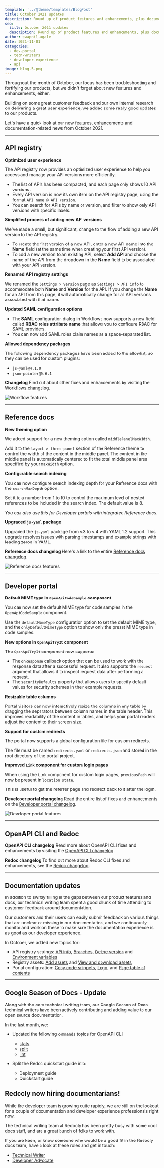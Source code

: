 ```yaml
---
template: '../@theme/templates/BlogPost'
title: October 2021 updates
description: Round up of product features and enhancements, plus documentation news from October 2021
seo:
  title: October 2021 updates
  description: Round up of product features and enhancements, plus documentation news from October 2021
author: swapnil-ogale
date: 2021-11-01
categories:
  - dev-portal
  - tech-writers
  - developer-experience
  - api
image: blog-5.png
---
```


Throughout the month of October, our focus has been troubleshooting and fortifying our products, but we didn't forget about new features and enhancements, either.

Building on some great customer feedback and our own internal research on delivering a great user experience, we added some really good updates to our products.

Let's have a quick look at our new features, enhancements and documentation-related news from October 2021.

***

## API registry

**Optimized user experience**

The API registry now provides an optimized user experience to help you access and manage your API versions more efficiently.

- The list of APIs has been compacted, and each page only shows 10 API versions.
- Every API version is now its own item on the API registry page, using the format `API name @ API version`.
- You can search for APIs by name or version, and filter to show only API versions with specific labels.

**Simplified process of adding new API versions**

We've made a small, but significant, change to the flow of adding a new API version to the API registry.

- To create the first version of a new API, enter a new API name into the **Name** field (at the same time when creating your first API version).
- To add a new version to an existing API, select **Add API** and choose the name of the API from the dropdown in the **Name** field to be associated with your API version.

**Renamed API registry settings**

We renamed the `Settings > Version` page as `Settings > API info` to accommodate both **Name** and **Version** for the API. If you change the **Name** for an API from this page, it will automatically change for all API versions associated with that name.

**Updated SAML configuration options**

- The **SAML** configuration dialog in Workflows now supports a new field called **RBAC roles attribute name** that allows you to configure RBAC for SAML providers.
- You can now add SAML roles claim names as a space-separated list.

**Allowed dependency packages**

The following dependency packages have been added to the allowlist, so they can be used for custom plugins:
- `js-yaml@4.1.0`
- `json-pointer@0.6.1`

**Changelog**
Find out about other fixes and enhancements by visiting the [Workflows changelog](../docs-legacy/workflows/changelog.md).

![Workflow features](./images/workflows.png '#width=500px;')

***
## Reference docs

**New theming option**

We added support for a new theming option called `middlePanelMaxWidth`.

Add it to the `layout > three-panel` section of the Reference theme to control the width of the content in the middle panel. The content in the middle panel is automatically centered to fit the total middle panel area specified by your `maxWidth` option.

**Configurable search indexing**

You can now configure search indexing depth for your Reference docs with the `searchMaxDepth` option.

Set it to a number from 1 to 10 to control the maximum level of nested references to be included in the search index. The default value is 8.

_You can also use this for Developer portals with integrated Reference docs_.

**Upgraded `js-yaml` package**

Upgraded the `js-yaml` package from v.3 to v.4 with YAML 1.2 support. This upgrade resolves issues with parsing timestamps and example strings with leading zeros in YAML.

**Reference docs changelog**
Here's a link to the entire [Reference docs changelog](../docs-legacy/api-reference-docs/changelog.md).

![Reference docs features](./images/refdocs.png '#width=500px;')

***
## Developer portal

**Default MIME type in `OpenApiCodeSample` component**

You can now set the default MIME type for code samples in the `OpenApiCodeSample` component.

Use the `defaultMimeType` configuration option to set the default MIME type, and the `onlyDefaultMimeType` option to show only the preset MIME type in code samples.

**New options in `OpenApiTryIt` component**

The `OpenApiTryIt` component now supports:

- The `onResponse` callback option that can be used to work with the response data after a successful request. It also supports the `request` argument that allows it to inspect request data after performing a request.
- The `securityDefaults` property that allows users to specify default values for security schemes in their example requests.

**Resizable table columns**

Portal visitors can now interactively resize the columns in any table by dragging the separators between column names in the table header. This improves readability of the content in tables, and helps your portal readers adjust the content to their screen size.

**Support for custom redirects**

The portal now supports a global configuration file for custom redirects.

The file must be named `redirects.yaml` or `redirects.json` and stored in the root directory of the portal project.

**Improved `Link` component for custom login pages**

When using the `Link` component for custom login pages, `previousPath` will now be present in `location.state`.

This is useful to get the referrer page and redirect back to it after the login.

**Developer portal changelog**
Read the entire list of fixes and enhancements on the [Developer portal changelog](../docs-legacy/developer-portal/changelog.md).

![Developer portal features](./images/devportal.png '#width=500px;')

***

## OpenAPI CLI and Redoc

**OpenAPI CLI changelog**
Read more about OpenAPI CLI fixes and enhancements by visiting the [OpenAPI CLI changelog](../docs/cli/changelog).

**Redoc changelog**
To find out more about Redoc CLI fixes and enhancements, see the [Redoc changelog](https://github.com/Redocly/redoc/blob/master/CHANGELOG.md).

***

## Documentation updates

In addition to swiftly filling in the gaps between our product features and docs, our technical writing team spent a good chunk of time attending to customer feedback around documentation.

Our customers and their users can easily submit feedback on various things that are unclear or missing in our documentation, and we continuously monitor and work on these to make sure the documentation experience is as good as our developer experience.

In October, we added new topics for:

- API registry settings: [API info](../docs-legacy/api-registry/settings/api-info.md), [Branches](../docs-legacy/api-registry/settings/branches.md), [Delete version](../docs-legacy/api-registry/settings/delete-version.md) and [Environment variables](../docs-legacy/api-registry/settings/environment-variables.md)
- Registry assets: [Add assets](../docs-legacy/api-registry/guides/add-registry-assets.md) and [View and download assets](../docs-legacy/api-registry/guides/view-download-assets.md)
- Portal configuration: [Copy code snippets](../docs-legacy/developer-portal/configuration/siteconfig/copy-codesnippet.md), [Logo](../docs-legacy/developer-portal/configuration/siteconfig/logo.md), and [Page table of contents](../docs-legacy/developer-portal/configuration/siteconfig/table-of-contents.md)

***

## Google Season of Docs - Update

Along with the core technical writing team, our Google Season of Docs technical writers have been actively contributing and adding value to our open source documentation.

In the last month, we:

- Updated the following `commands` topics for OpenAPI CLI:
  - [stats](../docs/cli/commands/stats)
  - [split](../docs/cli/commands/split)
  - [lint](../docs/cli/commands/lint)

- Split the Redoc quickstart guide into:
  - Deployment guide
  - Quickstart guide

## Redocly now hiring documentarians!

While the developer team is growing quite rapidly, we are still on the lookout for a couple of documentation and developer experience professionals right now.

The technical writing team at Redocly has been pretty busy with some cool docs stuff, and are a great bunch of folks to work with.

If you are keen, or know someone who would be a good fit in the Redocly docs team, have a look at these roles and get in touch:

- [Technical Writer](https://redocly.com/careers/#technical-writer)
- [Developer Advocate](https://redocly.com/careers/#developer-advocate)

